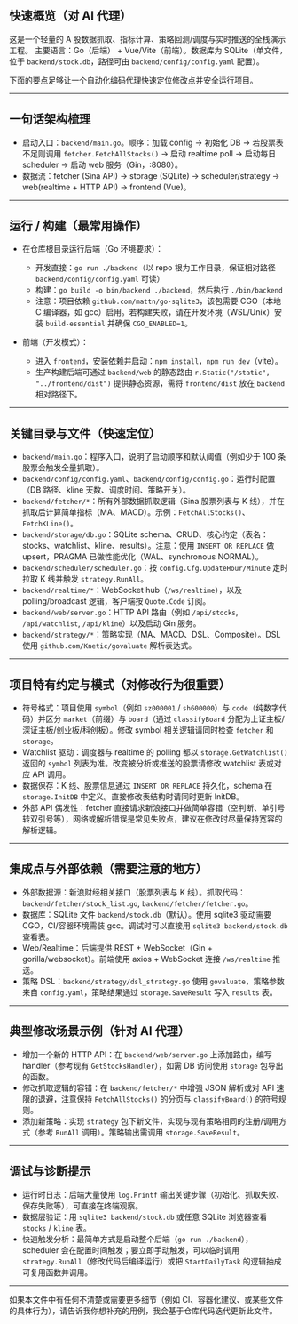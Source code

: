 ## 快速概览（对 AI 代理）

这是一个轻量的 A 股数据抓取、指标计算、策略回测/调度与实时推送的全栈演示工程。
主要语言：Go（后端） + Vue/Vite（前端）。数据库为 SQLite（单文件，位于 `backend/stock.db`，路径可由 `backend/config/config.yaml` 配置）。

下面的要点足够让一个自动化编码代理快速定位修改点并安全运行项目。

---

## 一句话架构梳理

- 启动入口：`backend/main.go`。顺序：加载 config -> 初始化 DB -> 若股票表不足则调用 `fetcher.FetchAllStocks()` -> 启动 realtime poll -> 启动每日 scheduler -> 启动 web 服务（Gin，:8080）。
- 数据流：fetcher (Sina API) -> storage (SQLite) -> scheduler/strategy -> web(realtime + HTTP API) -> frontend (Vue)。

---

## 运行 / 构建（最常用操作）

- 在仓库根目录运行后端（Go 环境要求）：
  - 开发直接：`go run ./backend`（以 repo 根为工作目录，保证相对路径 `backend/config/config.yaml` 可读）
  - 构建：`go build -o bin/backend ./backend`，然后执行 `./bin/backend`
  - 注意：项目依赖 `github.com/mattn/go-sqlite3`，该包需要 CGO（本地 C 编译器，如 gcc）启用。若构建失败，请在开发环境（WSL/Unix）安装 `build-essential` 并确保 `CGO_ENABLED=1`。

- 前端（开发模式）：
  - 进入 `frontend`，安装依赖并启动：`npm install`，`npm run dev`（vite）。
  - 生产构建后端可通过 `backend/web` 的静态路由 `r.Static("/static", "../frontend/dist")` 提供静态资源，需将 `frontend/dist` 放在 `backend` 相对路径下。

---

## 关键目录与文件（快速定位）

- `backend/main.go`：程序入口，说明了启动顺序和默认阈值（例如少于 100 条股票会触发全量抓取）。
- `backend/config/config.yaml`、`backend/config/config.go`：运行时配置（DB 路径、kline 天数、调度时间、策略开关）。
- `backend/fetcher/*`：所有外部数据抓取逻辑（Sina 股票列表与 K 线），并在抓取后计算简单指标（MA、MACD）。示例：`FetchAllStocks()`、`FetchKLine()`。
- `backend/storage/db.go`：SQLite schema、CRUD、核心约定（表名：stocks、watchlist、kline、results）。注意：使用 `INSERT OR REPLACE` 做 upsert，PRAGMA 已做性能优化（WAL、synchronous NORMAL）。
- `backend/scheduler/scheduler.go`：按 `config.Cfg.UpdateHour/Minute` 定时拉取 K 线并触发 `strategy.RunAll`。
- `backend/realtime/*`：WebSocket hub（`/ws/realtime`），以及 polling/broadcast 逻辑，客户端按 `Quote.Code` 订阅。
- `backend/web/server.go`：HTTP API 路由（例如 `/api/stocks`, `/api/watchlist`, `/api/kline`）以及启动 Gin 服务。
- `backend/strategy/*`：策略实现（MA、MACD、DSL、Composite）。DSL 使用 `github.com/Knetic/govaluate` 解析表达式。

---

## 项目特有约定与模式（对修改行为很重要）

- 符号格式：项目使用 `symbol`（例如 `sz000001` / `sh600000`）与 `code`（纯数字代码）并区分 `market`（前缀）与 `board`（通过 `classifyBoard` 分配为上证主板/深证主板/创业板/科创板）。修改 symbol 相关逻辑请同时检查 `fetcher` 和 `storage`。
- Watchlist 驱动：调度器与 realtime 的 polling 都以 `storage.GetWatchlist()` 返回的 `symbol` 列表为准。改变被分析或推送的股票请修改 watchlist 表或对应 API 调用。
- 数据保存：K 线、股票信息通过 `INSERT OR REPLACE` 持久化，schema 在 `storage.InitDB` 中定义。直接修改表结构时请同时更新 InitDB。
- 外部 API 偶发性：fetcher 直接请求新浪接口并做简单容错（空判断、单引号转双引号等），网络或解析错误是常见失败点，建议在修改时尽量保持宽容的解析逻辑。

---

## 集成点与外部依赖（需要注意的地方）

- 外部数据源：新浪财经相关接口（股票列表与 K 线）。抓取代码：`backend/fetcher/stock_list.go`, `backend/fetcher/fetcher.go`。
- 数据库：SQLite 文件 `backend/stock.db`（默认）。使用 sqlite3 驱动需要 CGO，CI/容器环境需装 gcc。调试时可以直接用 `sqlite3 backend/stock.db` 查看表。
- Web/Realtime：后端提供 REST + WebSocket（Gin + gorilla/websocket）。前端使用 axios + WebSocket 连接 `/ws/realtime` 推送。
- 策略 DSL：`backend/strategy/dsl_strategy.go` 使用 `govaluate`，策略参数来自 `config.yaml`，策略结果通过 `storage.SaveResult` 写入 `results` 表。

---

## 典型修改场景示例（针对 AI 代理）

- 增加一个新的 HTTP API：在 `backend/web/server.go` 上添加路由，编写 handler（参考现有 `GetStocksHandler`），如需 DB 访问使用 `storage` 包导出的函数。
- 修改抓取逻辑的容错：在 `backend/fetcher/*` 中增强 JSON 解析或对 API 速限的退避，注意保持 `FetchAllStocks()` 的分页与 `classifyBoard()` 的符号规则。
- 添加新策略：实现 `strategy` 包下新文件，实现与现有策略相同的注册/调用方式（参考 `RunAll` 调用）。策略输出需调用 `storage.SaveResult`。

---

## 调试与诊断提示

- 运行时日志：后端大量使用 `log.Printf` 输出关键步骤（初始化、抓取失败、保存失败等），可直接在终端观察。
- 数据层验证：用 `sqlite3 backend/stock.db` 或任意 SQLite 浏览器查看 `stocks` / `kline` 表。
- 快速触发分析：最简单方式是启动整个后端（`go run ./backend`），scheduler 会在配置时间触发；要立即手动触发，可以临时调用 `strategy.RunAll`（修改代码后编译运行）或把 `StartDailyTask` 的逻辑抽成可复用函数并调用。

---

如果本文件中有任何不清楚或需要更多细节（例如 CI、容器化建议、或某些文件的具体行为），请告诉我你想补充的用例，我会基于仓库代码迭代更新此文件。

